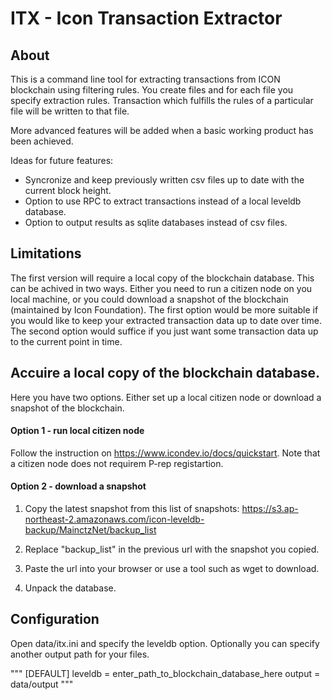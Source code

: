 # ITX - Icon Transaction Extractor

## About
This is a command line tool for extracting transactions from ICON blockchain using filtering rules. You create files and for each file you specify extraction rules. Transaction which fulfills the rules of a particular file will be written to that file.

More advanced features will be added when a basic working product has been achieved.

Ideas for future features:
 - Syncronize and keep previously written csv files up to date with the current block height.
 - Option to use RPC to extract transactions instead of a local leveldb database.
 - Option to output results as sqlite databases instead of csv files.


## Limitations
The first version will require a local copy of the blockchain database. This can be achived in two ways. Either you need to run a citizen node on you local machine, or you could download a snapshot of the blockchain (maintained by Icon Foundation). The first option would be more suitable if you would like to keep your extracted transaction data up to date over time. The second option would suffice if you just want some transaction data up to the current point in time.


## Accuire a local copy of the blockchain database.
Here you have two options. Either set up a local citizen node or download a snapshot of the blockchain.

#### Option 1 - run local citizen node
Follow the instruction on https://www.icondev.io/docs/quickstart. Note that a citizen node does not requirem P-rep registartion.

#### Option 2 - download a snapshot
1. Copy the latest snapshot from this list of snapshots: https://s3.ap-northeast-2.amazonaws.com/icon-leveldb-backup/MainctzNet/backup_list

2. Replace "backup_list" in the previous url with the snapshot you copied.

3. Paste the url into your browser or use a tool such as wget to download.

4. Unpack the database.


## Configuration
Open data/itx.ini and specify the leveldb option. Optionally you can specify another output path for your files.

"""
[DEFAULT]
leveldb = enter_path_to_blockchain_database_here
output = data/output
"""
